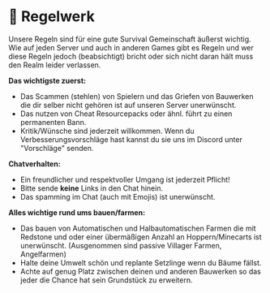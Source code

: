 # 📄 Regelwerk

Unsere Regeln sind für eine gute Survival Gemeinschaft äußerst wichtig. Wie auf jeden Server und auch in anderen Games gibt es Regeln und wer diese Regeln jedoch (beabsichtigt) bricht oder sich nicht daran hält muss den Realm leider verlassen.

**Das wichtigste zuerst:**

* Das Scammen (stehlen) von Spielern und das Griefen von Bauwerken die dir selber nicht gehören ist auf unseren Server unerwünscht.
* Das nutzen von Cheat Resourcepacks oder ähnl. führt zu einen permanenten Bann.
* Kritik/Wünsche sind jederzeit willkommen. Wenn du Verbesserungsvorschläge hast kannst du sie uns im Discord unter "Vorschläge" senden.

**Chatverhalten:**

* Ein freundlicher und respektvoller Umgang ist jederzeit Pflicht!
* Bitte sende **keine** Links in den Chat hinein.
* Das spamming im Chat (auch mit Emojis) ist unerwünscht.

**Alles wichtige rund ums bauen/farmen:**

* Das bauen von Automatischen und Halbautomatischen Farmen die mit Redstone und oder einer übermäßigen Anzahl an Hoppern/Minecarts ist unerwünscht. (Ausgenommen sind passive Villager Farmen, Angelfarmen)
* Halte deine Umwelt schön und replante Setzlinge wenn du Bäume fällst.
* Achte auf genug Platz zwischen deinen und anderen Bauwerken so das jeder die Chance hat sein Grundstück zu erweitern.
